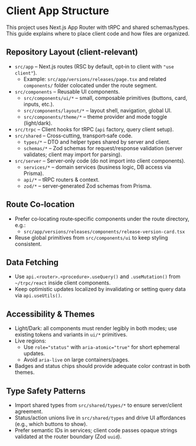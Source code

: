 # Client App Structure

This project uses Next.js App Router with tRPC and shared schemas/types. This guide explains where to place client code and how files are organized.

## Repository Layout (client‑relevant)

- `src/app` – Next.js routes (RSC by default, opt‑in to client with `"use client"`).
  - Example: `src/app/versions/releases/page.tsx` and related `components/` folder colocated under the route segment.
- `src/components` – Reusable UI components.
  - `src/components/ui/*` – small, composable primitives (buttons, card, inputs, etc.).
  - `src/components/layout/*` – layout shell, navigation, global UI.
  - `src/components/theme/*` – theme provider and mode toggle (light/dark).
- `src/trpc` – Client hooks for tRPC (`api` factory, query client setup).
- `src/shared` – Cross‑cutting, transport‑safe code.
  - `types/*` – DTO and helper types shared by server and client.
  - `schemas/*` – Zod schemas for request/response validation (server validates; client may import for parsing).
- `src/server` – Server‑only code (do not import into client components).
  - `services/*` – domain services (business logic, DB access via Prisma).
  - `api/*` – tRPC routers & context.
  - `zod/*` – server‑generated Zod schemas from Prisma.

## Route Co‑location

- Prefer co‑locating route‑specific components under the route directory, e.g.:
  - `src/app/versions/releases/components/release-version-card.tsx`
- Reuse global primitives from `src/components/ui` to keep styling consistent.

## Data Fetching

- Use `api.<router>.<procedure>.useQuery()` and `.useMutation()` from `~/trpc/react` inside client components.
- Keep optimistic updates localized by invalidating or setting query data via `api.useUtils()`.

## Accessibility & Themes

- Light/Dark: all components must render legibly in both modes; use existing tokens and variants in `ui/*` primitives.
- Live regions:
  - Use `role="status"` with `aria-atomic="true"` for short ephemeral updates.
  - Avoid `aria-live` on large containers/pages.
- Badges and status chips should provide adequate color contrast in both themes.

## Type Safety Patterns

- Import shared types from `src/shared/types/*` to ensure server/client agreement.
- Status/action unions live in `src/shared/types` and drive UI affordances (e.g., which buttons to show).
- Prefer semantic IDs in services; client code passes opaque strings validated at the router boundary (Zod `uuid`).

